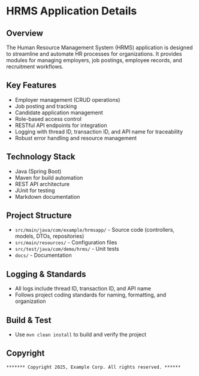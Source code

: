 <!-- Contains AI-generated edits. Start -->
# HRMS Application Details

## Overview
The Human Resource Management System (HRMS) application is designed to streamline and automate HR processes for organizations. It provides modules for managing employers, job postings, employee records, and recruitment workflows.

## Key Features
- Employer management (CRUD operations)
- Job posting and tracking
- Candidate application management
- Role-based access control
- RESTful API endpoints for integration
- Logging with thread ID, transaction ID, and API name for traceability
- Robust error handling and resource management

## Technology Stack
- Java (Spring Boot)
- Maven for build automation
- REST API architecture
- JUnit for testing
- Markdown documentation

## Project Structure
- `src/main/java/com/example/hrmsapp/` - Source code (controllers, models, DTOs, repositories)
- `src/main/resources/` - Configuration files
- `src/test/java/com/demo/hrms/` - Unit tests
- `docs/` - Documentation

## Logging & Standards
- All logs include thread ID, transaction ID, and API name
- Follows project coding standards for naming, formatting, and organization

## Build & Test
- Use `mvn clean install` to build and verify the project

## Copyright
`******* Copyright 2025, Example Corp. All rights reserved. ******`

<!-- Contains AI-generated edits. End -->
